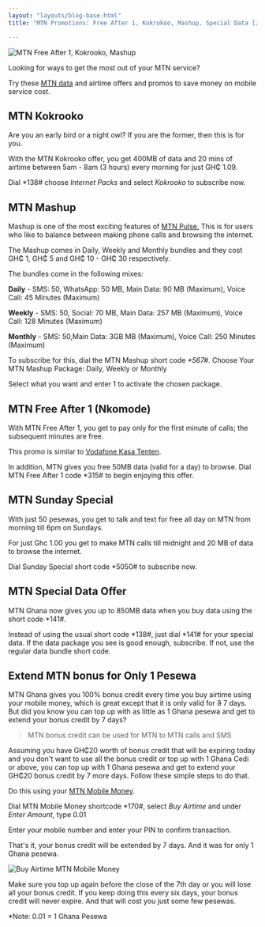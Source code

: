 ```yaml
---
layout: "layouts/blog-base.html"
title: "MTN Promotions: Free After 1, Kokrokoo, Mashup, Special Data [2024]"

---
```


<img src= "/images/blogpics/mtn-ghana-logo.jpg" alt= "MTN Free After 1, Kokrooko, Mashup" class= "img-responsive center-block" loading="lazy">

<p>Looking for ways to get the most out of your MTN service?</p>
      <p>Try these <a href="mtn-4g-plus">MTN data</a> and airtime offers and promos to save money on mobile service cost.</p>

<h2>MTN Kokrooko</h2>
      <p>Are you an early bird or a night owl? If you are the former,
      then this is for you.</p>
      <p>With the MTN Kokrooko offer, you get 400MB of data and 20 mins
      of airtime between 5am - 8am (3 hours) every morning for just GH&#8373; 1.09.</p>
      <p>Dial *138# choose <em>Internet Packs</em> and
      select <em>Kokrooko</em> to subscribe now.</p>

<h2>MTN Mashup</h2>
      <p>Mashup is one of the most exciting features of <a href="mtn-pulse-app">MTN
      Pulse.</a> This is for users who like to balance between making
      phone calls and browsing the internet.</p>
      <p>The Mashup comes in Daily, Weekly and Monthly bundles and they cost GH&#8373; 1,
      GH&#8373; 5 and GH&#8373; 10 - GH&#8373; 30 respectively.</p>
      <p>The bundles come in the following mixes:</p>
      <p><strong>Daily</strong> - SMS: 50, WhatsApp: 50 MB, Main Data: 90 MB (Maximum), Voice Call: 45 Minutes (Maximum)</p>
      <p><strong>Weekly</strong> - SMS: 50, Social: 70 MB, Main Data: 257 MB (Maximum), Voice Call: 128 Minutes (Maximum)</p>
      <p><strong>Monthly</strong> - SMS: 50,Main Data: 3GB MB (Maximum), Voice Call: 250 Minutes (Maximum)</p>
      <p>To subscribe for this, dial the MTN Mashup short code <em>*567#</em>.
       Choose Your MTN Mashup Package: Daily, Weekly or Monthly</p>
      <p>Select what you want and enter 1 to activate the chosen package.</p>

<h2>MTN Free After 1 (Nkomode)</h2>
      <p>With MTN Free After 1, you get to pay only for the first 
       minute of calls; the subsequent minutes are free.</p>
      <p>This promo is similar to <a href="vodafone-10-promo">Vodafone Kasa Tenten</a>.</p> 
      <p>In addition, MTN gives you free 50MB data (valid for a day) 
       to browse. Dial MTN Free After 1 code *315# to begin enjoying this offer.</p>
       
<h2>MTN Sunday Special</h2>
      <p>With just 50 pesewas, you get to talk and text for free all day on MTN from morning till 6pm on Sundays.</p>
      <p>For just Ghc 1.00 you get to make MTN calls till midnight and 20 MB of data to browse the internet.</p>
      <p>Dial Sunday Special short code *5050# to subscribe now.</p>
       
<h2>MTN Special Data Offer</h2>
      <p>MTN Ghana now gives you up to 850MB data when you buy data using the short code *141#.</p> 
      <p>Instead of using the usual short code *138#, just dial *141# for your special data. 
       If the data package you see is good enough, subscribe. If not, use the regular data bundle short code.</p>

<h2>Extend MTN bonus for Only 1 Pesewa</h2>
      <p>MTN Ghana gives you 100% bonus credit every time you buy airtime using your mobile
       money, which is great except that it is only valid for <del>3</del> 7 days. But did you
       know you can top up with as little as 1 Ghana pesewa and get to extend your bonus credit by 7 days?</p>
      <blockquote><p>MTN bonus credit can be used for MTN to MTN calls and SMS</p></blockquote>
      <p>Assuming you have GH&#8373;20 worth of bonus credit that will be expiring
       today and you don't want to use all the bonus credit or top up with 1 Ghana Cedi
       or above, you can top up with 1 Ghana pesewa and get to extend your GH&#8373;20
       bonus credit by 7 more days. Follow these simple steps to do that.</p>
      <p>Do this using your <a href="what-is-mtn-momo">MTN Mobile Money</a>.</p>
      <p>Dial MTN Mobile Money shortcode *170#, select <em>Buy Airtime</em> and under <em>Enter Amount,</em> type 0.01</p>
      <p>Enter your mobile number and enter your PIN to confirm transaction.</p>
      <p>That's it, your bonus credit will be extended by 7 days. And it
         was for only 1 Ghana pesewa.</p>
      <p> <img src= "/images/blogpics/mtn-bonus-credit-1.jpg" alt= "Buy Airtime MTN
           Mobile Money" class= "img-responsive center-block"> </p>
      <p>Make sure you top up again before the close of the 7th day or you will lose all
         your bonus credit. If you keep doing this every six days, your bonus
         credit will never expire. And that will cost you just some few pesewas.</p>
      <p> *Note: 0.01 = 1 Ghana Pesewa</p>   